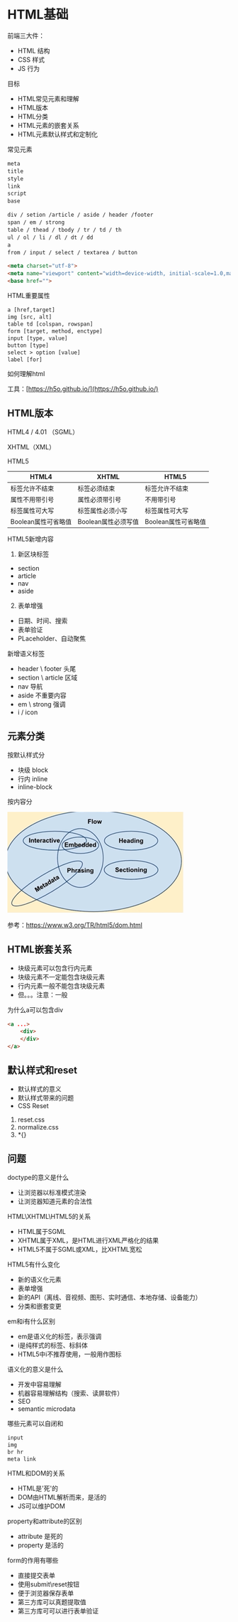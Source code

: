 # HTML基础

前端三大件：
- HTML 结构
- CSS 样式
- JS  行为


目标
- HTML常见元素和理解
- HTML版本
- HTML分类
- HTML元素的嵌套关系
- HTML元素默认样式和定制化


常见元素
```js
meta
title
style
link
script
base
```

```html
div / setion /article / aside / header /footer
span / em / strong
table / thead / tbody / tr / td / th
ul / ol / li / dl / dt / dd
a
from / input / select / textarea / button
```


```html
<meta charset="utf-8">
<meta name="viewport" content="width=device-width, initial-scale=1.0,maximum-scale=1.0,user-scalable=no">
<base href="">
```


HTML重要属性
```
a [href,target]
img [src, alt]
table td [colspan, rowspan]
form [target, method, enctype]
input [type, value]
button [type]
select > option [value]
label [for]
```


如何理解html

工具：[https://h5o.github.io/](https://h5o.github.io/)



## HTML版本


HTML4 / 4.01 （SGML）

XHTML（XML）

HTML5

|   HTML4 |   XHTML |   HTML5   |
|   ---     |   --- |   ---     |
| 标签允许不结束    |   标签必须结束    |   标签允许不结束  |
| 属性不用带引号    |   属性必须带引号    |   不用带引号  |
| 标签属性可大写    |   标签属性必须小写    |   标签属性可大写  |
| Boolean属性可省略值    |   Boolean属性必须写值    |   Boolean属性可省略值  |


HTML5新增内容

1. 新区块标签
- section
- article
- nav
- aside

2. 表单增强
- 日期、时间、搜索
- 表单验证
- PLaceholder、自动聚焦

新增语义标签
- header \ footer 头尾
- section \ article 区域
- nav 导航
- aside 不重要内容
- em \ strong 强调
- i / icon



## 元素分类

按默认样式分
- 块级 block
- 行内 inline
- inline-block

按内容分

![](./img/dom.png)


参考：https://www.w3.org/TR/html5/dom.html



## HTML嵌套关系

- 块级元素可以包含行内元素
- 块级元素不一定能包含块级元素
- 行内元素一般不能包含块级元素
- 但。。。注意：一般


为什么a可以包含div
```html
<a ...>
    <div>
    </div>
</a>
```


## 默认样式和reset


- 默认样式的意义
- 默认样式带来的问题
- CSS Reset


1. reset.css
2. normalize.css
3. *{}



## 问题

doctype的意义是什么
- 让浏览器以标准模式渲染
- 让浏览器知道元素的合法性


HTML\XHTML\HTML5的关系
- HTML属于SGML
- XHTML属于XML，是HTML进行XML严格化的结果
- HTML5不属于SGML或XML，比XHTML宽松


HTML5有什么变化
- 新的语义化元素
- 表单增强
- 新的API（离线、音视频、图形、实时通信、本地存储、设备能力）
- 分类和嵌套变更


em和i有什么区别
- em是语义化的标签，表示强调
- i是纯样式的标签、标斜体
- HTML5中i不推荐使用，一般用作图标


语义化的意义是什么
- 开发中容易理解
- 机器容易理解结构（搜索、读屏软件）
- SEO
- semantic microdata

哪些元素可以自闭和
```
input
img
br hr
meta link
```


HTML和DOM的关系
- HTML是'死'的
- DOM由HTML解析而来，是活的
- JS可以维护DOM


property和attribute的区别
- attribute 是死的
- property 是活的

form的作用有哪些
- 直接提交表单
- 使用submit\reset按钮
- 便于浏览器保存表单
- 第三方库可以真题提取值
- 第三方库可可以进行表单验证

